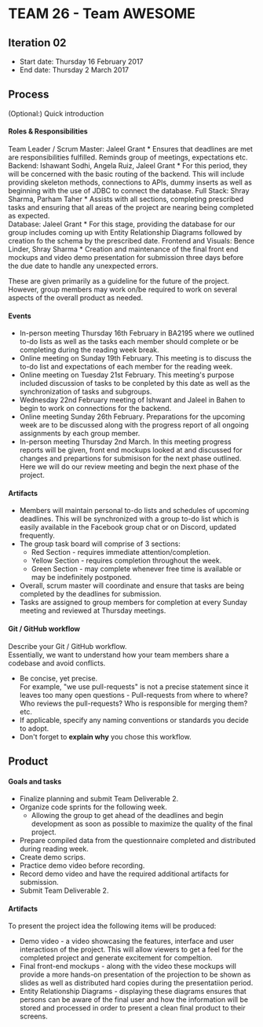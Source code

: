 # TEAM 26 - Team AWESOME

## Iteration 02

 * Start date: Thursday 16 February 2017
 * End date: Thursday 2 March 2017

## Process

(Optional:) Quick introduction

#### Roles & Responsibilities

Team Leader / Scrum Master: Jaleel Grant
	* Ensures that deadlines are met are responsibilities fulfilled. Reminds group of meetings, expectations etc.
Backend: Ishawant Sodhi, Angela Ruiz, Jaleel Grant
	* For this period, they will be concerned with the basic routing of the backend. This will include providing skeleton methods, connections to APIs, dummy inserts as well as beginning with the use of JDBC to connect the database.
Full Stack: Shray Sharma, Parham Taher
	* Assists with all sections, completing prescribed tasks and ensuring that all areas of the project are nearing being completed as expected.  
Database: Jaleel Grant
	* For this stage, providing the database for our group includes coming up with Entity Relationship Diagrams followed by creation fo the schema by the prescribed date. 
Frontend and Visuals: Bence Linder, Shray Sharma
	* Creation and maintenance of the final front end mockups and video demo presentation for submission three days before the due date to handle any unexpected errors.

These are given primarily as a guideline for the future of the project. However, group members may work on/be required to work on several aspects of the overall product as needed.

#### Events

 * In-person meeting Thursday 16th February in BA2195 where we outlined to-do lists as well as the tasks each member should complete or be completing during the reading week break.
 * Online meeting on Sunday 19th February. This meeting is to discuss the to-do list and expectations of each member for the reading week.
 * Online meeting on Tuesday 21st February. This meeting's purpose included discussion of tasks to be conpleted by this date as well as the synchronization of tasks and subgroups.
 * Wednesday 22nd February meeting of Ishwant and Jaleel in Bahen to begin to work on connections for the backend. 
 * Online meeting Sunday 26th February. Preparations for the upcoming week are to be discussed along with the progress report of all ongoing assignments by each group member. 
 * In-person meeting Thursday 2nd March. In this meeting progress reports will be given, front end mockups looked at and discussed for changes and prepartions for submisison for the next phase outlined. Here we will do our review meeting and begin the next phase of the project.


#### Artifacts

* Members will maintain personal to-do lists and schedules of upcoming deadlines. This will be synchronized with a group to-do list which is easily available in the Facebook group chat or on Discord, updated frequently.
* The group task board will comprise of 3 sections:
	* Red Section - requires immediate attention/completion.
	* Yellow Section - requires completion throughout the week.
	* Green Section - may complete whenever free time is available or may be indefinitely postponed. 
* Overall, scrum master will coordinate and ensure that tasks are being completed by the deadlines for submission.
* Tasks are assigned to group members for completion at every Sunday meeting and reviewed at Thursday meetings. 

#### Git / GitHub workflow

Describe your Git / GitHub workflow.     
Essentially, we want to understand how your team members share a codebase and avoid conflicts.

 * Be concise, yet precise.      
For example, "we use pull-requests" is not a precise statement since it leaves too many open questions - Pull-requests from where to where? Who reviews the pull-requests? Who is responsible for merging them? etc.
 * If applicable, specify any naming conventions or standards you decide to adopt.
 * Don't forget to **explain why** you chose this workflow.



## Product

#### Goals and tasks

 * Finalize planning and submit Team Deliverable 2.
 * Organize code sprints for the following week.
 	* Allowing the group to get ahead of the deadlines and begin development as soon as possible to maximize the quality of the final project.
 * Prepare compiled data from the questionnaire completed and distributed during reading week.
 * Create demo scrips.
 * Practice demo video before recording.
 * Record demo video and have the required additional artifacts for submission.
 * Submit Team Deliverable 2.

#### Artifacts

To present the project idea the following items will be produced:

* Demo video - a video showcasing the features, interface and user interactiosn of the project. This will allow viewers to get a feel for the completed project and generate excitement for compeltion. 
* Final front-end mockups - along with the video these mockups will provide a more hands-on presentation of the projection to be shown as slides as well as distributed hard copies during the presentatiion period.
* Entity Relationship Diagrams - displaying these diagrams ensures that persons can be aware of the final user and how the information will be stored and processed in order to present a clean final product to their screens. 